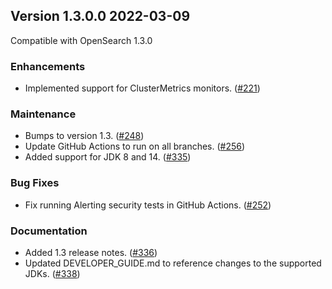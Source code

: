 ## Version 1.3.0.0 2022-03-09

Compatible with OpenSearch 1.3.0

### Enhancements
* Implemented support for ClusterMetrics monitors. ([#221](https://github.com/opensearch-project/alerting/pull/221))

### Maintenance
* Bumps to version 1.3. ([#248](https://github.com/opensearch-project/alerting/pull/248))
* Update GitHub Actions to run on all branches. ([#256](https://github.com/opensearch-project/alerting/pull/256))
* Added support for JDK 8 and 14. ([#335](https://github.com/opensearch-project/alerting/pull/335))

### Bug Fixes
* Fix running Alerting security tests in GitHub Actions. ([#252](https://github.com/opensearch-project/alerting/pull/252))

### Documentation
* Added 1.3 release notes. ([#336](https://github.com/opensearch-project/alerting/pull/336))
* Updated DEVELOPER_GUIDE.md to reference changes to the supported JDKs. ([#338](https://github.com/opensearch-project/alerting/pull/338))